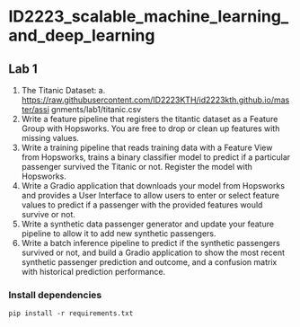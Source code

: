 # ID2223_scalable_machine_learning_and_deep_learning
## Lab 1
 1. The Titanic Dataset:
a. https://raw.githubusercontent.com/ID2223KTH/id2223kth.github.io/master/assi
gnments/lab1/titanic.csv
2. Write a feature pipeline that registers the titantic dataset as a Feature Group with Hopsworks. You are free to drop or clean up features with missing values.
3. Write a training pipeline that reads training data with a Feature View from Hopsworks, trains a binary classifier model to predict if a particular passenger survived the Titanic or not. Register the model with Hopsworks.
4. Write a Gradio application that downloads your model from Hopsworks and provides a User Interface to allow users to enter or select feature values to predict if a passenger with the provided features would survive or not.
5. Write a synthetic data passenger generator and update your feature pipeline to allow it to add new synthetic passengers.
6. Write a batch inference pipeline to predict if the synthetic passengers survived or not, and build a Gradio application to show the most recent synthetic passenger prediction and outcome, and a confusion matrix with historical prediction performance.
### Install dependencies
`pip install -r requirements.txt`
